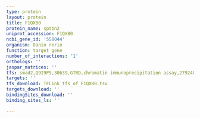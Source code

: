 ```yaml
---
type: protein
layout: protein
title: F1QXB0
protein_name: sptbn2
uniprot_accession: F1QXB0
ncbi_gene_id: '558044'
organism: Danio rerio
function: target gene
number_of_interactions: '1'
orthologs: ''
jaspar_matrices: ''
tfs: smad2,Q9I9P9,30639,GTRD,chromatin immunoprecipitation assay,27924024%5Buid%5D,No
targets: ''
tfs_download: TFLink_tfs_of_F1QXB0.tsv
targets_download: ''
bindingSites_download: ''
binding_sites_ls: ''

---
```

